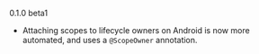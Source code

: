 0.1.0 beta1

* Attaching scopes to lifecycle owners on Android is now more automated, and uses a `@ScopeOwner` annotation.